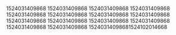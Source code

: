 1524031409868
1524031409868
1524031409868
1524031409868
1524031409868
1524031409868
1524031409868
1524031409868
1524031409868
1524031409868
1524031409868
1524031409868
1524031409868
1524031409868
15240314098681524102014668